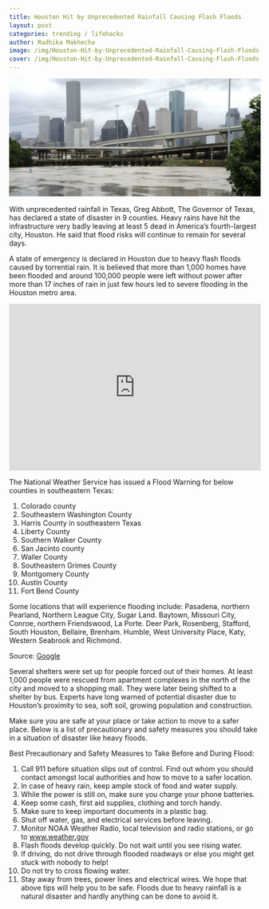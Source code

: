 ```yaml
---
title: Houston Hit by Unprecedented Rainfall Causing Flash Floods
layout: post
categories: trending / lifehacks
author: Radhika Makhecha
image: /img/Houston-Hit-by-Unprecedented-Rainfall-Causing-Flash-Floods-2.jpg
cover: /img/Houston-Hit-by-Unprecedented-Rainfall-Causing-Flash-Floods-3.jpg
---
```


![Existential - Houston Hit by Unprecedented Rainfall Causing Flash Floods](/img/Houston-Hit-by-Unprecedented-Rainfall-Causing-Flash-Floods-3.jpg)

With unprecedented rainfall in Texas, Greg Abbott, The Governor of Texas, has declared a state of disaster in 9 counties. Heavy rains have hit the infrastructure very badly leaving at least 5 dead in America’s fourth-largest city, Houston. He said that flood risks will continue to remain for several days.

A state of emergency is declared in Houston due to heavy flash floods caused by torrential rain. It is believed that more than 1,000 homes have been flooded and around 100,000 people were left without power after more than 17 inches of rain in just few hours led to severe flooding in the Houston metro area. 

<div style="position:relative; padding-bottom:63%; padding-bottom:-webkit-calc(56.25% + 50px); padding-bottom:calc(56.25% + 50px); height: 0;">      <iframe style="position:absolute; width: 100%; height: 100%;"      src="http://www.today.com/offsite/record-rains-trigger-unprecedented-flash-floods-in-houston-texas-668964931547" scrolling="no" frameborder="0"></iframe>    </div>

The National Weather Service has issued a Flood Warning for below counties in southeastern Texas:

1. Colorado county
2. Southeastern Washington County
3. Harris County in southeastern Texas
4. Liberty County
5. Southern Walker County
6. San Jacinto county
7. Waller County
8. Southeastern Grimes County
9. Montgomery County
10. Austin County
11. Fort Bend County

Some locations that will experience flooding include: Pasadena, northern Pearland, Northern League City, Sugar Land. Baytown, Missouri City, Conroe, northern Friendswood, La Porte. Deer Park, Rosenberg, Stafford, South Houston, Bellaire, Brenham. Humble, West University Place, Katy, Western Seabrook and Richmond.

Source: [Google](http://www.google.org/publicalerts/alert?aid=d339254f50f80ba&hl=en&gl=IN&source=web)

Several shelters were set up for people forced out of their homes. At least 1,000 people were rescued from apartment complexes in the north of the city and moved to a shopping mall. They were later being shifted to a shelter by bus.
Experts have long warned of potential disaster due to Houston’s proximity to sea, soft soil, growing population and construction.

Make sure you are safe at your place or take action to move to a safer place. Below is a list of precautionary and safety measures you should take in a situation of disaster like heavy floods.

Best Precautionary and Safety Measures to Take Before and During Flood:

1. Call 911 before situation slips out of control. Find out whom you should contact amongst local authorities and how to move to a safer location.
2. In case of heavy rain, keep ample stock of food and water supply.
3. While the power is still on, make sure you charge your phone batteries.
4. Keep some cash, first aid supplies, clothing and torch handy.
5. Make sure to keep important documents in a plastic bag.
6. Shut off water, gas, and electrical services before leaving.
7. Monitor NOAA Weather Radio, local television and radio stations, or go to www.weather.gov
8. Flash floods develop quickly. Do not wait until you see rising water.
9. If driving, do not drive through flooded roadways or else you might get stuck with nobody to help!
10. Do not try to cross flowing water.
11. Stay away from trees, power lines and electrical wires.
We hope that above tips will help you to be safe. Floods due to heavy rainfall is a natural disaster and hardly anything can be done to avoid it.